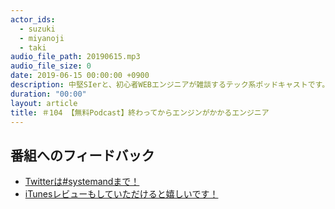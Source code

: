 ```yaml
---
actor_ids:
  - suzuki
  - miyanoji
  - taki
audio_file_path: 20190615.mp3
audio_file_size: 0
date: 2019-06-15 00:00:00 +0900
description: 中堅SIerと、初心者WEBエンジニアが雑談するテック系ポッドキャストです。
duration: "00:00"
layout: article
title: ＃104 【無料Podcast】終わってからエンジンがかかるエンジニア
---
```

## 番組へのフィードバック
* [Twitterは#systemandまで！](https://twitter.com/search?q=%23systemand)
* [iTunesレビューもしていただけると嬉しいです！](https://itunes.apple.com/jp/podcast/systemand-online/id1205168408?mt=2)


